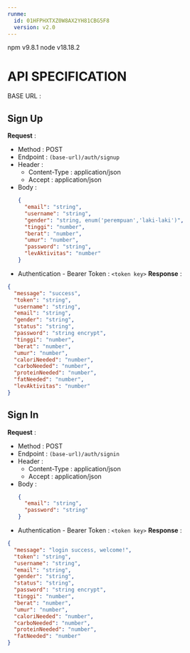 ```yaml
---
runme:
  id: 01HFPHXTXZ0W8AX2YH81CBG5F8
  version: v2.0
---
```


npm v9.8.1
node v18.18.2

# **API SPECIFICATION**

BASE URL :

## **Sign Up**

**Request** :

- Method : POST
- Endpoint : `(base-url)/auth/signup`
- Header :
  - Content-Type : application/json
  - Accept : application/json
- Body :
  ```json
  {
    "email": "string",
    "username": "string",
    "gender": "string, enum('perempuan','laki-laki')",
    "tinggi": "number",
    "berat": "number",
    "umur": "number",
    "password": "string",
    "levAktivitas": "number"
  }
  ```
- Authentication - Bearer Token : `<token key>`
  **Response** :

```json
{
  "message": "success",
  "token": "string",
  "username": "string",
  "email": "string",
  "gender": "string",
  "status": "string",
  "password": "string encrypt",
  "tinggi": "number",
  "berat": "number",
  "umur": "number",
  "caloriNeeded": "number",
  "carboNeeded": "number",
  "proteinNeeded": "number",
  "fatNeeded": "number",
  "levAktivitas": "number"
}
```

## **Sign In**

**Request** :

- Method : POST
- Endpoint : `(base-url)/auth/signin`
- Header :
  - Content-Type : application/json
  - Accept : application/json
- Body :
  ```json
  {
    "email": "string",
    "password": "string"
  }
  ```
- Authentication - Bearer Token : `<token key>`
  **Response** :

```json
{
  "message": "login success, welcome!",
  "token": "string",
  "username": "string",
  "email": "string",
  "gender": "string",
  "status": "string",
  "password": "string encrypt",
  "tinggi": "number",
  "berat": "number",
  "umur": "number",
  "caloriNeeded": "number",
  "carboNeeded": "number",
  "proteinNeeded": "number",
  "fatNeeded": "number"
}
```
